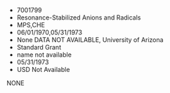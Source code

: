 * 7001799
* Resonance-Stabilized Anions and Radicals
* MPS,CHE
* 06/01/1970,05/31/1973
* None   DATA NOT AVAILABLE, University of Arizona
* Standard Grant
*   name not available
* 05/31/1973
* USD Not Available

NONE